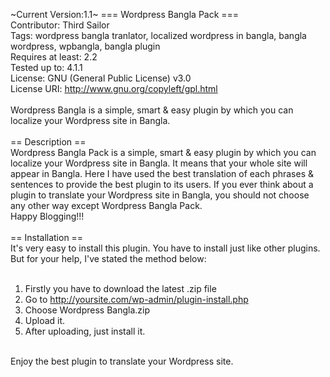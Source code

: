 ~Current Version:1.1~
=== Wordpress Bangla Pack ===<br />
Contributor: Third Sailor<br />
Tags: wordpress bangla tranlator, localized wordpress in bangla, bangla wordpress, wpbangla, bangla plugin<br />
Requires at least: 2.2<br />
Tested up to: 4.1.1<br />
License: GNU (General Public License) v3.0<br />
License URI: http://www.gnu.org/copyleft/gpl.html<br />
<br />
Wordpress Bangla is a simple, smart & easy plugin by which you can localize your Wordpress site in Bangla.<br />
<br />
== Description ==<br />
Wordpress Bangla Pack is a simple, smart & easy plugin by which you can localize your Wordpress site in Bangla. It means that your whole site will appear in Bangla. Here I have used the best translation of each phrases & sentences to provide the best plugin to its users. If you ever think about a plugin to translate your Wordpress site in Bangla, you should not choose any other way except Wordpress Bangla Pack.<br />
Happy Blogging!!!<br />
<br />
== Installation ==<br />
It\'s very easy to install this plugin. You have to install just like other plugins. But for your help, I\'ve stated the method below:<br />
<br />
1. Firstly you have to download the latest .zip file<br />
2. Go to http://yoursite.com/wp-admin/plugin-install.php<br />
3. Choose Wordpress Bangla.zip<br />
4. Upload it.<br />
5. After uploading, just install it.<br />
<br />
Enjoy the best plugin to translate your Wordpress site.<br />
